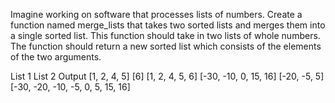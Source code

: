 Imagine working on software that processes lists of numbers. Create a function named merge_lists that takes two sorted lists and merges them into a single sorted list. This function should take in two lists of whole numbers. The function should return a new sorted list which consists of the elements of the two arguments.

List 1	List 2	Output
[1, 2, 4, 5]	[6]	[1, 2, 4, 5, 6]
[-30, -10, 0, 15, 16]	[-20, -5, 5]	[-30, -20, -10, -5, 0, 5, 15, 16]
